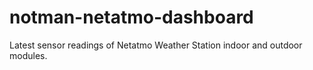 # notman-netatmo-dashboard

Latest sensor readings of Netatmo Weather Station indoor and outdoor modules.
